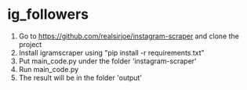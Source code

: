 # ig_followers

1. Go to https://github.com/realsirjoe/instagram-scraper and clone the project
2. Install igramscraper using "pip install -r requirements.txt"
3. Put main_code.py under the folder 'instagram-scraper'
4. Run main_code.py
5. The result will be in the folder 'output'

